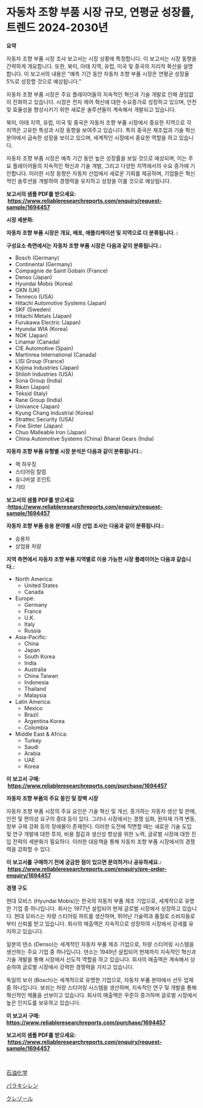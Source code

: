 <p><h1>자동차 조향 부품 시장 규모, 연평균 성장률, 트렌드 2024-2030년</h1></p><p><strong>요약</strong></p>
<p><p>자동차 조향 부품 시장 조사 보고서는 시장 상황에 특정합니다. 이 보고서는 시장 동향을 간략하게 개요합니다. 또한, 북미, 아태 지역, 유럽, 미국 및 중국의 지리적 확산을 설명합니다. 이 보고서의 내용은 "예측 기간 동안 자동차 조향 부품 시장은 연평균 성장율 5%로 성장할 것으로 예상됩니다."</p><p>자동차 조향 부품 시장은 주요 플레이어들의 지속적인 혁신과 기술 개발로 인해 끊임없이 진화하고 있습니다. 시장은 전자 제어 혁신에 대한 수요증가로 성장하고 있으며, 안전 및 효율성을 향상시키기 위한 새로운 솔루션들이 계속해서 개발되고 있습니다.</p><p>북미, 아태 지역, 유럽, 미국 및 중국은 자동차 조향 부품 시장에서 중요한 지역으로 각 지역은 고유한 특성과 시장 동향을 보여주고 있습니다. 특히 중국은 제조업과 기술 혁신 분야에서 급속한 성장을 보이고 있으며, 세계적인 시장에서 중요한 역할을 하고 있습니다.</p><p>자동차 조향 부품 시장은 예측 기간 동안 높은 성장률을 보일 것으로 예상되며, 이는 주요 플레이어들의 지속적인 혁신과 기술 개발, 그리고 다양한 지역에서의 수요 증가에 기인합니다. 이러한 시장 동향은 자동차 산업에서 새로운 기회를 제공하며, 기업들은 혁신적인 솔루션을 개발하여 경쟁력을 유지하고 성장을 이룰 것으로 예상됩니다.</p></p>
<p><strong>보고서의 샘플 PDF를 받으세요: &nbsp;<a href="https://www.reliableresearchreports.com/enquiry/request-sample/1694457">https://www.reliableresearchreports.com/enquiry/request-sample/1694457</a></strong></p>
<p><strong>시장 세분화:</strong></p>
<p><strong> 자동차 조향 부품 시장은 개요, 배포, 애플리케이션 및 지역으로 더 분류됩니다. :</strong></p>
<p><strong>구성요소 측면에서는 자동차 조향 부품 시장은 다음과 같이 분류됩니다.:</strong></p>
<p><ul><li>Bosch (Germany)</li><li>Continental (Germany)</li><li>Compagnie de Saint Gobain (France)</li><li>Denso (Japan)</li><li>Hyundai Mobis (Korea)</li><li>GKN (UK)</li><li>Tenneco (USA)</li><li>Hitachi Automotive Systems (Japan)</li><li>SKF (Sweden)</li><li>Hitachi Metals (Japan)</li><li>Furukawa Electric (Japan)</li><li>Hyundai WIA (Korea)</li><li>NOK (Japan)</li><li>Linamar (Canada)</li><li>CIE Automotive (Spain)</li><li>Martinrea International (Canada)</li><li>LISI Group (France)</li><li>Kojima Industries (Japan)</li><li>Shiloh Industries (USA)</li><li>Sona Group (India)</li><li>Riken (Japan)</li><li>Teksid (Italy)</li><li>Rane Group (India)</li><li>Univance (Japan)</li><li>Kyung Chang Industrial (Korea)</li><li>Strattec Security (USA)</li><li>Fine Sinter (Japan)</li><li>Chuo Malleable Iron (Japan)</li><li>China Automotive Systems (China)
    Bharat Gears (India)</li></ul></p>
<p><strong> 자동차 조향 부품 유형별 시장 분석은 다음과 같이 분류됩니다.:</strong></p>
<p><ul><li>랙 하우징</li><li>스티어링 칼럼</li><li>유니버셜 조인트</li><li>기타</li></ul></p>
<p><strong>보고서의 샘플 PDF를 받으세요 :<a href="https://www.reliableresearchreports.com/enquiry/request-sample/1694457">https://www.reliableresearchreports.com/enquiry/request-sample/1694457</a></strong></p>
<p><strong> 자동차 조향 부품 응용 분야별 시장 산업 조사는 다음과 같이 분류됩니다.:</strong></p>
<p><ul><li>승용차</li><li>상업용 차량</li></ul></p>
<p><strong>지역 측면에서 자동차 조향 부품 지역별로 이용 가능한 시장 플레이어는 다음과 같습니다.:</strong></p>
<p><ul>
    <li>
        North America:
        <ul>
            <li>United States</li>
            <li>Canada</li>
        </ul>
    </li>
    <li>
        Europe:
        <ul>
            <li>Germany</li>
            <li>France</li>
            <li>U.K.</li>
            <li>Italy</li>
            <li>Russia</li>
        </ul>
    </li>
    <li>
        Asia-Pacific:
        <ul>
            <li>China</li>
            <li>Japan</li>
            <li>South Korea</li>
            <li>India</li>
            <li>Australia</li>
            <li>China Taiwan</li>
            <li>Indonesia</li>
            <li>Thailand</li>
            <li>Malaysia</li>
        </ul>
    </li>
    <li>
        Latin America:
        <ul>
            <li>Mexico</li>
            <li>Brazil</li>
            <li>Argentina Korea</li>
            <li>Colombia</li>
        </ul>
    </li>
    <li>
        Middle East & Africa:
        <ul>
            <li>Turkey</li>
            <li>Saudi</li>
            <li>Arabia</li>
            <li>UAE</li>
            <li>Korea</li>
        </ul>
    </li>
    </ul></p>
<p><strong>이 보고서 구매: &nbsp;<a href="https://www.reliableresearchreports.com/purchase/1694457">https://www.reliableresearchreports.com/purchase/1694457</a></strong></p>
<p><strong>자동차 조향 부품의 주요 동인 및 장벽 시장</strong></p>
<p><p>자동차 조향 부품 시장의 주요 요인은 기술 혁신 및 개선, 증가하는 자동차 생산 및 판매, 안전 및 편의성 요구의 증대 등이 있다. 그러나 시장에서는 경쟁 심화, 원자재 가격 변동, 정부 규제 강화 등의 장애물이 존재한다. 이러한 도전에 직면할 때는 새로운 기술 도입 및 연구 개발에 대한 투자, 비용 절감과 생산성 향상을 위한 노력, 글로벌 시장에 대한 진입 전략의 세분화가 필요하다. 이러한 대응책을 통해 자동차 조향 부품 시장에서의 경쟁력을 강화할 수 있다.</p></p>
<p><strong>이 보고서를 구매하기 전에 궁금한 점이 있으면 문의하거나 공유하세요.: &nbsp;<a href="https://www.reliableresearchreports.com/enquiry/pre-order-enquiry/1694457">https://www.reliableresearchreports.com/enquiry/pre-order-enquiry/1694457</a></strong></p>
<p><strong>경쟁 구도</strong></p>
<p><p>현대 모비스 (Hyundai Mobis)는 한국의 자동차 부품 제조 기업으로, 세계적으로 유명한 기업 중 하나입니다. 회사는 1977년 설립되어 현재 글로벌 시장에서 성장하고 있습니다. 현대 모비스는 차량 스티어링 파트를 생산하며, 뛰어난 기술력과 품질로 소비자들로부터 신뢰를 받고 있습니다. 회사의 매출액은 지속적으로 성장하여 시장에서 강세를 유지하고 있습니다.</p><p>일본의 덴소 (Denso)는 세계적인 자동차 부품 제조 기업으로, 차량 스티어링 시스템을 생산하는 주요 기업 중 하나입니다. 덴소는 1949년 설립되어 현재까지 지속적인 혁신과 기술 개발을 통해 시장에서 선도적 역할을 하고 있습니다. 회사의 매출액은 계속해서 상승하여 글로벌 시장에서 강력한 경쟁력을 가지고 있습니다.</p><p>독일의 보쉬 (Bosch)는 세계적으로 유명한 기업으로, 자동차 부품 분야에서 선두 업체 중 하나입니다. 보쉬는 차량 스티어링 시스템을 생산하며, 지속적인 연구 및 개발을 통해 혁신적인 제품을 선보이고 있습니다. 회사의 매출액은 꾸준히 증가하며 글로벌 시장에서 높은 인지도를 보유하고 있습니다.</p></p>
<p><strong>이 보고서 구매: &nbsp; <a href="https://www.reliableresearchreports.com/purchase/1694457">https://www.reliableresearchreports.com/purchase/1694457</a></strong></p>
<p><strong>보고서의 샘플 PDF를 받으세요: &nbsp;<a href="https://www.reliableresearchreports.com/enquiry/request-sample/1694457">https://www.reliableresearchreports.com/enquiry/request-sample/1694457</a></strong><strong></strong></p>
<p>&nbsp;</p>
<p><p><a href="https://github.com/ycmtqqhvk3273/Market-Research-Report-List-1/blob/main/82969428429.md">石油化学</a></p><p><a href="https://github.com/mathieurico66/Market-Research-Report-List-1/blob/main/96025238427.md">パラキシレン</a></p><p><a href="https://github.com/SarahFahey88/Market-Research-Report-List-1/blob/main/49503338428.md">クレゾール</a></p></p>
